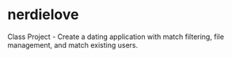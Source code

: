 # nerdielove
Class Project - Create a dating application with match filtering, file management, and match existing users.
